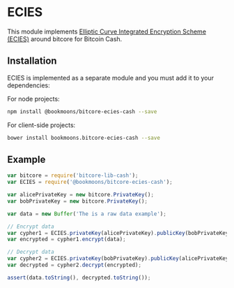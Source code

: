 # ECIES
This module implements [Elliptic Curve Integrated Encryption Scheme (ECIES)](http://en.wikipedia.org/wiki/Integrated_Encryption_Scheme) around bitcore for Bitcoin Cash.

## Installation
ECIES is implemented as a separate module and you must add it to your dependencies:

For node projects:

```bash
npm install @bookmoons/bitcore-ecies-cash --save
```

For client-side projects:

```bash
bower install bookmoons.bitcore-ecies-cash --save
```

## Example

```javascript
var bitcore = require('bitcore-lib-cash');
var ECIES = require('@bookmoons/bitcore-ecies-cash');

var alicePrivateKey = new bitcore.PrivateKey();
var bobPrivateKey = new bitcore.PrivateKey();

var data = new Buffer('The is a raw data example');

// Encrypt data
var cypher1 = ECIES.privateKey(alicePrivateKey).publicKey(bobPrivateKey.publicKey);
var encrypted = cypher1.encrypt(data);

// Decrypt data
var cypher2 = ECIES.privateKey(bobPrivateKey).publicKey(alicePrivateKey.publicKey);
var decrypted = cypher2.decrypt(encrypted);

assert(data.toString(), decrypted.toString());
```
